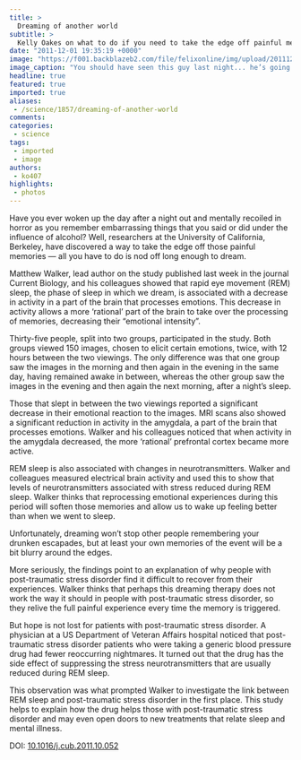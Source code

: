 ```yaml
---
title: >
  Dreaming of another world
subtitle: >
  Kelly Oakes on what to do if you need to take the edge off painful memories
date: "2011-12-01 19:35:19 +0000"
image: "https://f001.backblazeb2.com/file/felixonline/img/upload/201112011934-ams111-animal_0050.jpg"
image_caption: "You should have seen this guy last night... he’s going to have to nap for a very long time"
headline: true
featured: true
imported: true
aliases:
 - /science/1857/dreaming-of-another-world
comments:
categories:
 - science
tags:
 - imported
 - image
authors:
 - ko407
highlights:
 - photos
---
```


Have you ever woken up the day after a night out and mentally recoiled in horror as you remember embarrassing things that you said or did under the influence of alcohol? Well, researchers at the University of California, Berkeley, have discovered a way to take the edge off those painful memories — all you have to do is nod off long enough to dream.

Matthew Walker, lead author on the study published last week in the journal Current Biology, and his colleagues showed that rapid eye movement (REM) sleep, the phase of sleep in which we dream, is associated with a decrease in activity in a part of the brain that processes emotions. This decrease in activity allows a more ‘rational’ part of the brain to take over the processing of memories, decreasing their “emotional intensity”.

Thirty-five people, split into two groups, participated in the study. Both groups viewed 150 images, chosen to elicit certain emotions, twice, with 12 hours between the two viewings. The only difference was that one group saw the images in the morning and then again in the evening in the same day, having remained awake in between, whereas the other group saw the images in the evening and then again the next morning, after a night’s sleep.

Those that slept in between the two viewings reported a significant decrease in their emotional reaction to the images. MRI scans also showed a significant reduction in activity in the amygdala, a part of the brain that processes emotions. Walker and his colleagues noticed that when activity in the amygdala decreased, the more ‘rational’ prefrontal cortex became more active.

REM sleep is also associated with changes in neurotransmitters. Walker and colleagues measured electrical brain activity and used this to show that levels of neurotransmitters associated with stress reduced during REM sleep. Walker thinks that reprocessing emotional experiences during this period will soften those memories and allow us to wake up feeling better than when we went to sleep.

Unfortunately, dreaming won’t stop other people remembering your drunken escapades, but at least your own memories of the event will be a bit blurry around the edges.

More seriously, the findings point to an explanation of why people with post-traumatic stress disorder find it difficult to recover from their experiences. Walker thinks that perhaps this dreaming therapy does not work the way it should in people with post-traumatic stress disorder, so they relive the full painful experience every time the memory is triggered.

But hope is not lost for patients with post-traumatic stress disorder. A physician at a US Department of Veteran Affairs hospital noticed that post-traumatic stress disorder patients who were taking a generic blood pressure drug had fewer reoccurring nightmares. It turned out that the drug has the side effect of suppressing the stress neurotransmitters that are usually reduced during REM sleep.

This observation was what prompted Walker to investigate the link between REM sleep and post-traumatic stress disorder in the first place. This study helps to explain how the drug helps those with post-traumatic stress disorder and may even open doors to new treatments that relate sleep and mental illness.

DOI: [10.1016/j.cub.2011.10.052](http://www.cell.com/current-biology/abstract/S0960-9822(11)01248-6)
